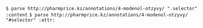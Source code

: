 
` $ parse http://pharmprice.kz/annotations/4-modenol-otzyvy/ ".selector" :content `
` $ parse http://pharmprice.kz/annotations/4-modenol-otzyvy/ "#selector" :attr: `

